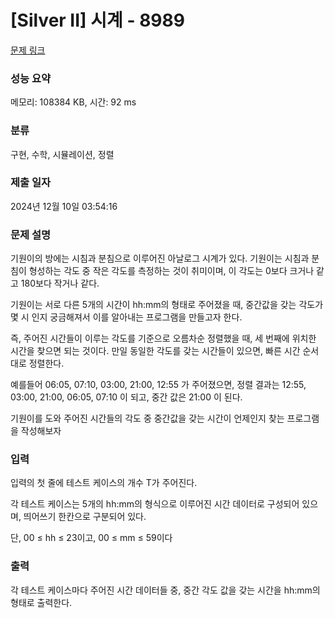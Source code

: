 # [Silver II] 시계 - 8989 

[문제 링크](https://www.acmicpc.net/problem/8989) 

### 성능 요약

메모리: 108384 KB, 시간: 92 ms

### 분류

구현, 수학, 시뮬레이션, 정렬

### 제출 일자

2024년 12월 10일 03:54:16

### 문제 설명

<p>기원이의 방에는 시침과 분침으로 이루어진 아날로그 시계가 있다. 기원이는 시침과 분침이 형성하는 각도 중 작은 각도를 측정하는 것이 취미이며, 이 각도는 0보다 크거나 같고 180보다 작거나 같다.</p>

<p>기원이는 서로 다른 5개의 시간이 hh:mm의 형태로 주어졌을 때, 중간값을 갖는 각도가 몇 시 인지 궁금해져서 이를 알아내는 프로그램을 만들고자 한다.</p>

<p>즉, 주어진 시간들이 이루는 각도를 기준으로 오름차순 정렬했을 때, 세 번째에 위치한 시간을 찾으면 되는 것이다.<span style="font-family:Arial,"Helvetica Neue",Helvetica,Tahoma,sans-serif"> 만일 동일한 각도를 갖는 시간들이 있으면, 빠른 시간 순서대로 정렬한다.</span></p>

<p>예를들어 06:05, 07:10, 03:00, 21:00, 12:55 가 주어졌으면, 정렬 결과는 12:55, 03:00, 21:00, 06:05, 07:10 이 되고, 중간 값은 21:00 이 된다.</p>

<p>기원이를 도와 주어진 시간들의 각도 중 중간값을 갖는 시간이 언제인지 찾는 프로그램을 작성해보자</p>

### 입력 

 <p>입력의 첫 줄에 테스트 케이스의 개수 T가 주어진다.</p>

<p>각 테스트 케이스는 5개의 hh:mm의 형식으로 이루어진 시간 데이터로 구성되어 있으며, 띄어쓰기 한칸으로 구분되어 있다.</p>

<p>단, 00 ≤ hh ≤ 23이고, 00 ≤ mm ≤ 59이다</p>

### 출력 

 <p>각 테스트 케이스마다 주어진 시간 데이터들 중, 중간 각도 값을 갖는 시간을 hh:mm의 형태로 출력한다.</p>

